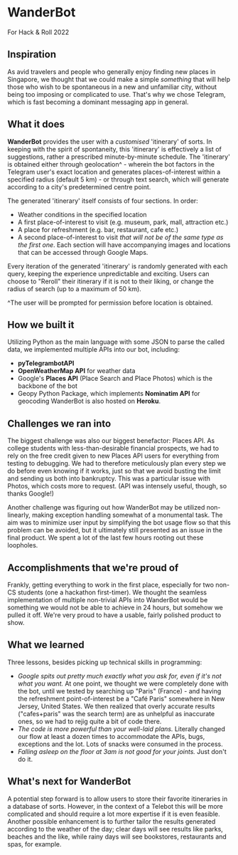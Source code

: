 # WanderBot
For Hack &amp; Roll 2022


## Inspiration
As avid travelers and people who generally enjoy finding new places in Singapore, we thought that we could make a simple *something* that will help those who wish to be spontaneous in a new and unfamiliar city, without being too imposing or complicated to use. That's why we chose Telegram, which is fast becoming a dominant messaging app in general.

## What it does
**WanderBot** provides the user with a *customised* 'itinerary' of sorts. In keeping with the spirit of spontaneity, this 'itinerary' is effectively a list of suggestions, rather a prescribed minute-by-minute schedule. The 'itinerary' is obtained either through geolocation^ - wherein the bot factors in the Telegram user's exact location and generates places-of-interest within a specified radius (default 5 km) - or through text search, which will generate according to a city's predetermined centre point.

The generated 'itinerary' itself consists of four sections. In order:
- Weather conditions in the specified location
- A first place-of-interest to visit (e.g. museum, park, mall, attraction etc.)
- A place for refreshment (e.g. bar, restaurant, cafe etc.)
- A second place-of-interest to visit *that will not be of the same type as the first one*.
Each section will have accompanying images and locations that can be accessed through Google Maps.

Every iteration of the generated 'itinerary' is randomly generated with each query, keeping the experience unpredictable and exciting. Users can choose to "Reroll" their itinerary if it is not to their liking, or change the radius of search (up to a maximum of 50 km). 

^The user will be prompted for permission before location is obtained.

## How we built it
Utilizing Python as the main language with some JSON to parse the called data, we implemented multiple APIs into our bot, including:
- **pyTelegrambotAPI**
- **OpenWeatherMap API** for weather data
- Google's **Places API** (Place Search and Place Photos) which is the backbone of the bot
- Geopy Python Package, which implements **Nominatim API** for geocoding
WanderBot is also hosted on **Heroku**.

## Challenges we ran into
The biggest challenge was also our biggest benefactor: Places API. As college students with less-than-desirable financial prospects, we had to rely on the free credit given to new Places API users for everything from testing to debugging. We had to therefore meticulously plan every step we do before even knowing if it works, just so that we avoid busting the limit and sending us both into bankruptcy. This was a particular issue with Photos, which costs more to request. (API was intensely useful, though, so thanks Google!)

Another challenge was figuring out how WanderBot may be utilized non-linearly, making exception handling somewhat of a monumental task. The aim was to minimize user input by simplifying the bot usage flow so that this problem can be avoided, but it ultimately still presented as an issue in the final product. We spent a lot of the last few hours rooting out these loopholes.

## Accomplishments that we're proud of
Frankly, getting everything to work in the first place, especially for two non-CS students (one a hackathon first-timer). We thought the seamless implementation of multiple non-trivial APIs into WanderBot would be something we would not be able to achieve in 24 hours, but somehow we pulled it off. We're very proud to have a usable, fairly polished product to show.

## What we learned
Three lessons, besides picking up technical skills in programming:
- *Google spits out pretty much exactly what you ask for, even if it's not what you want.* At one point, we thought we were completely done with the bot, until we tested by searching up "Paris" (France) - and having the refreshment point-of-interest be a "Café Paris" somewhere in New Jersey, United States. We then realized that overly accurate results ("cafes+paris" was the search term) are as unhelpful as inaccurate ones, so we had to rejig quite a bit of code there.
- *The code is more powerful than your well-laid plans.* Literally changed our flow at least a dozen times to accommodate the APIs, bugs, exceptions and the lot. Lots of snacks were consumed in the process.
- *Falling asleep on the floor at 3am is not good for your joints.* Just don't do it.

## What's next for WanderBot
A potential step forward is to allow users to store their favorite itineraries in a database of sorts. However, in the context of a Telebot this will be more complicated and should require a lot more expertise if it is even feasible. Another possible enhancement is to further tailor the results generated according to the weather of the day; clear days will see results like parks, beaches and the like, while rainy days will see bookstores, restaurants and spas, for example.
